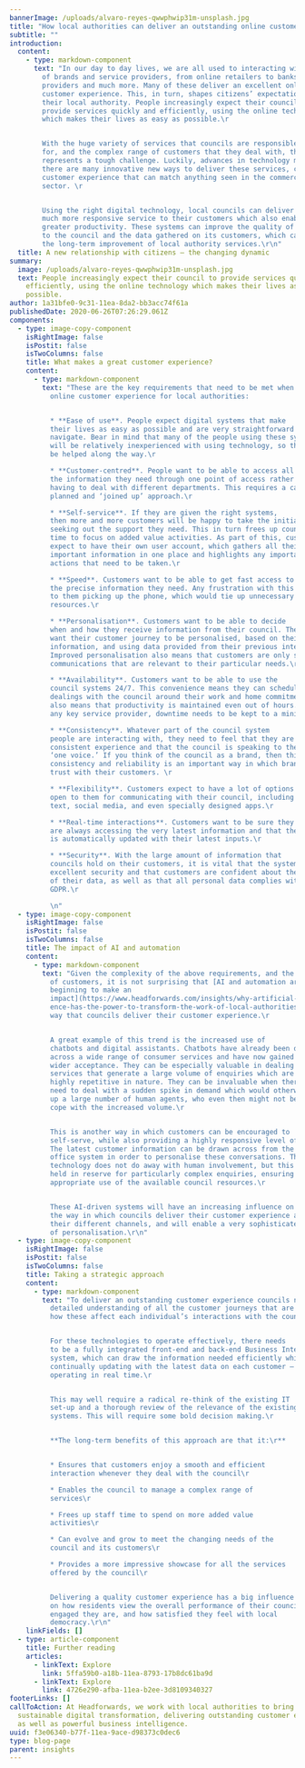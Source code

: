 ```yaml
---
bannerImage: /uploads/alvaro-reyes-qwwphwip31m-unsplash.jpg
title: "How local authorities can deliver an outstanding online customer experience "
subtitle: ""
introduction:
  content:
    - type: markdown-component
      text: "In our day to day lives, we are all used to interacting with a wide range
        of brands and service providers, from online retailers to banks, utility
        providers and much more. Many of these deliver an excellent online
        customer experience. This, in turn, shapes citizens’ expectations of
        their local authority. People increasingly expect their council to
        provide services quickly and efficiently, using the online technology
        which makes their lives as easy as possible.\r


        With the huge variety of services that councils are responsible
        for, and the complex range of customers that they deal with, this
        represents a tough challenge. Luckily, advances in technology mean that
        there are many innovative new ways to deliver these services, creating a
        customer experience that can match anything seen in the commercial
        sector. \r


        Using the right digital technology, local councils can deliver a
        much more responsive service to their customers which also enables
        greater productivity. These systems can improve the quality of feedback
        to the council and the data gathered on its customers, which can guide
        the long-term improvement of local authority services.\r\n"
  title: A new relationship with citizens – the changing dynamic
summary:
  image: /uploads/alvaro-reyes-qwwphwip31m-unsplash.jpg
  text: People increasingly expect their council to provide services quickly and
    efficiently, using the online technology which makes their lives as easy as
    possible.
author: 1a31bfe0-9c31-11ea-8da2-bb3acc74f61a
publishedDate: 2020-06-26T07:26:29.061Z
components:
  - type: image-copy-component
    isRightImage: false
    isPostit: false
    isTwoColumns: false
    title: What makes a great customer experience?
    content:
      - type: markdown-component
        text: "These are the key requirements that need to be met when designing the
          online customer experience for local authorities:


          * **Ease of use**. People expect digital systems that make
          their lives as easy as possible and are very straightforward to
          navigate. Bear in mind that many of the people using these systems
          will be relatively inexperienced with using technology, so they must
          be helped along the way.\r

          * **Customer-centred**. People want to be able to access all
          the information they need through one point of access rather than
          having to deal with different departments. This requires a carefully
          planned and ‘joined up’ approach.\r

          * **Self-service**. If they are given the right systems,
          then more and more customers will be happy to take the initiative in
          seeking out the support they need. This in turn frees up council staff
          time to focus on added value activities. As part of this, customers
          expect to have their own user account, which gathers all their
          important information in one place and highlights any important
          actions that need to be taken.\r

          * **Speed**. Customers want to be able to get fast access to
          the precise information they need. Any frustration with this will lead
          to them picking up the phone, which would tie up unnecessary
          resources.\r

          * **Personalisation**. Customers want to be able to decide
          when and how they receive information from their council. They also
          want their customer journey to be personalised, based on their latest
          information, and using data provided from their previous interactions.
          Improved personalisation also means that customers are only sent
          communications that are relevant to their particular needs.\r

          * **Availability**. Customers want to be able to use the
          council systems 24/7. This convenience means they can schedule their
          dealings with the council around their work and home commitments. It
          also means that productivity is maintained even out of hours. As with
          any key service provider, downtime needs to be kept to a minimum.\r

          * **Consistency**. Whatever part of the council system
          people are interacting with, they need to feel that they are getting a
          consistent experience and that the council is speaking to them with
          ‘one voice.’ If you think of the council as a brand, then this
          consistency and reliability is an important way in which brands build
          trust with their customers. \r

          * **Flexibility**. Customers expect to have a lot of options
          open to them for communicating with their council, including email,
          text, social media, and even specially designed apps.\r

          * **Real-time interactions**. Customers want to be sure they
          are always accessing the very latest information and that the system
          is automatically updated with their latest inputs.\r

          * **Security**. With the large amount of information that
          councils hold on their customers, it is vital that the system has
          excellent security and that customers are confident about the safety
          of their data, as well as that all personal data complies with the
          GDPR.\r

          \n"
  - type: image-copy-component
    isRightImage: false
    isPostit: false
    isTwoColumns: false
    title: The impact of AI and automation
    content:
      - type: markdown-component
        text: "Given the complexity of the above requirements, and the growing demands
          of customers, it is not surprising that [AI and automation are
          beginning to make an
          impact](https://www.headforwards.com/insights/why-artificial-intellig\
          ence-has-the-power-to-transform-the-work-of-local-authorities/) on the
          way that councils deliver their customer experience.\r


          A great example of this trend is the increased use of
          chatbots and digital assistants. Chatbots have already been deployed
          across a wide range of consumer services and have now gained much
          wider acceptance. They can be especially valuable in dealing with
          services that generate a large volume of enquiries which are also
          highly repetitive in nature. They can be invaluable when there is a
          need to deal with a sudden spike in demand which would otherwise tie
          up a large number of human agents, who even then might not be able to
          cope with the increased volume.\r


          This is another way in which customers can be encouraged to
          self-serve, while also providing a highly responsive level of service.
          The latest customer information can be drawn across from the back
          office system in order to personalise these conversations. This
          technology does not do away with human involvement, but this can be
          held in reserve for particularly complex enquiries, ensuring the most
          appropriate use of the available council resources.\r


          These AI-driven systems will have an increasing influence on
          the way in which councils deliver their customer experience across all
          their different channels, and will enable a very sophisticated level
          of personalisation.\r\n"
  - type: image-copy-component
    isRightImage: false
    isPostit: false
    isTwoColumns: false
    title: Taking a strategic approach
    content:
      - type: markdown-component
        text: "To deliver an outstanding customer experience councils need to develop a
          detailed understanding of all the customer journeys that are made and
          how these affect each individual’s interactions with the council.\r


          For these technologies to operate effectively, there needs
          to be a fully integrated front-end and back-end Business Intelligence
          system, which can draw the information needed efficiently while also
          continually updating with the latest data on each customer – and all
          operating in real time.\r


          This may well require a radical re-think of the existing IT
          set-up and a thorough review of the relevance of the existing legacy
          systems. This will require some bold decision making.\r


          **The long-term benefits of this approach are that it:\r**


          * Ensures that customers enjoy a smooth and efficient
          interaction whenever they deal with the council\r

          * Enables the council to manage a complex range of
          services\r

          * Frees up staff time to spend on more added value
          activities\r

          * Can evolve and grow to meet the changing needs of the
          council and its customers\r

          * Provides a more impressive showcase for all the services
          offered by the council\r


          Delivering a quality customer experience has a big influence
          on how residents view the overall performance of their council, how
          engaged they are, and how satisfied they feel with local
          democracy.\r\n"
    linkFields: []
  - type: article-component
    title: Further reading
    articles:
      - linkText: Explore
        link: 5ffa59b0-a18b-11ea-8793-17b8dc61ba9d
      - linkText: Explore
        link: 4726e290-afba-11ea-b2ee-3d8109340327
footerLinks: []
callToAction: At Headforwards, we work with local authorities to bring about
  sustainable digital transformation, delivering outstanding customer experience
  as well as powerful business intelligence.
uuid: f3e06340-b77f-11ea-9ace-d98373c0dec6
type: blog-page
parent: insights
---
```

